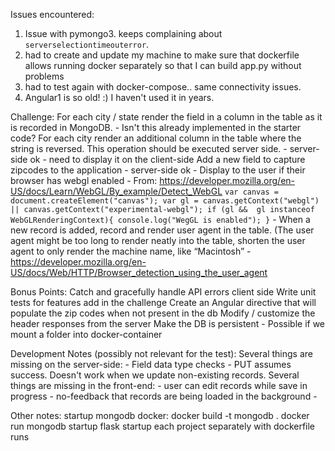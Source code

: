 Issues encountered: 
1. Issue with pymongo3. keeps complaining about `serverselectiontimeouterror`.
2. had to create and update my machine to make sure that dockerfile allows running docker separately so that I can build app.py without problems
3. had to test again with docker-compose.. same connectivity issues. 
4. Angular1 is so old! :) I haven't used it in years. 


Challenge:
    For each city / state render the field in a column in the table as it is recorded in MongoDB.
        - Isn't this already implemented in the starter code? 
    For each city render an additional column in the table where the string is reversed. This operation should be executed server side.
        - server-side ok
        - need to display it on the client-side
    Add a new field to capture zipcodes to the application 
        - server-side ok
        - 
    Display to the user if their browser has webgl enabled
        - From: https://developer.mozilla.org/en-US/docs/Learn/WebGL/By_example/Detect_WebGL
        ```
        var canvas = document.createElement("canvas");
        var gl = canvas.getContext("webgl") || canvas.getContext("experimental-webgl");
        if (gl &&  gl instanceof WebGLRenderingContext){
            console.log("WegGL is enabled");
        }
        ```
        - 
    When a new record is added, record and render user agent in the table. (The user agent might be too long to render neatly into the table, shorten the user agent to only render the machine name, like “Macintosh”
        - https://developer.mozilla.org/en-US/docs/Web/HTTP/Browser_detection_using_the_user_agent


Bonus Points:
    Catch and gracefully handle API errors client side 
    Write unit tests for features add in the challenge
    Create an Angular directive that will populate the zip codes when not present in the db
    Modify / customize the header responses from the server
    Make the DB is persistent
        - Possible if we mount a folder into docker-container


Development Notes (possibly not relevant for the test):
    Several things are missing on the server-side:
        - Field data type checks
        - PUT assumes success. Doesn't work when we update non-existing records. 
    Several things are missing in the front-end:
        - user can edit records while save in progress
        - no-feedback that records are being loaded in the background
        - 

Other notes: 
startup mongodb docker:
	docker build -t mongodb .
	docker run mongodb
startup flask
startup each project separately with dockerfile runs
